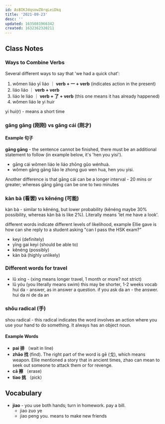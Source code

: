 ```yaml
---
id: AsBIKJdqsowZ8rqLeiDkq
title: '2021-09-23'
desc: ''
updated: 1635081966342
created: 1632362320211
---
```


## Class Notes

### Ways to Combine Verbs

Several different ways to say that 'we had a quick chat':
1. wǒmen liáo yī liáo ｜  **verb + 一 + verb** (indicates action in the present)
1. liáo liáo ｜ **verb + verb**
1. liáo le liáo ｜ **verb + 了 + verb** (this one means it has already happened)
1. wǒmen liáo le yi huir

yi hui(r) - means a short time 

### gāng gāng (刚刚) vs gāng cái (刚才)

#### Example 句子

**gāng gāng** - the sentence cannot be finished, there must be an additional statement to follow (in example below, it's 'hen you yisi').

- gāng cái wǒmen liáo le liáo zhōng gǔo wénhuà.
- wǒmen gāng gāng liáo le zhong guo wen hua, hen you yisi.

Another difference is that gāng cái can be a longer interval - 20 mins or greater; whereas gāng gāng can be one to two minutes 

### kàn bà (看罢) vs kěnéng (可能)

kàn bà - similar to kěnéng, but lower probability (kěnéng maybe 30% possibility, whereas kàn bà is like 2%). Literally means 'let me have a look'.

different words indicate different levels of likelihood, example Ellie gave is how can she reply to a student asking "can I pass the HSK exam?"

- keyi (definitely)
- yīng gai keyi (should be able to)
- kěnéng (possibly)
- kàn bà (highly unlikely)

### Different words for travel

- lǔ xíng - (xing means longer travel, 1 month or more? not strict)
- lǔ yóu (you literally means swim) this may be shorter, 1-2 weeks
vocab
hui da - answer, as in answer a question.  if you ask 
da an - the answer.  hui da ni de da an 

### shǒu radical (手)

shou radical - this radical indicates the word involves an action where you use your hand to do something. It always has an object noun.

#### Example Words

- **pai 排** （wait in line)
- **zhǎo 找** (find). The right part of the word is gē (戈), which means weapon. Ellie mentioned a story that in ancient times, zhao can mean to seek out someone to attack them or for revenge.
- **cā 擦** （erase)
- **tiao 挑** （pick）

## Vocabulary

- **jiao** - you use both hands; turn in homework. pay a bill. 
    - jiao zuo ye 
    - jiao peng you. means to make new friends 
